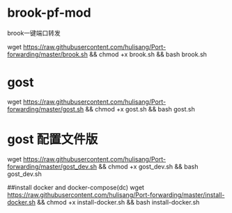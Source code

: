 # brook-pf-mod
brook一键端口转发


wget https://raw.githubusercontent.com/hulisang/Port-forwarding/master/brook.sh && chmod +x brook.sh && bash brook.sh


# gost

wget https://raw.githubusercontent.com/hulisang/Port-forwarding/master/gost.sh && chmod +x gost.sh && bash gost.sh


# gost 配置文件版

wget https://raw.githubusercontent.com/hulisang/Port-forwarding/master/gost_dev.sh && chmod +x gost_dev.sh && bash gost_dev.sh


##install docker and docker-compose(dc)
wget https://raw.githubusercontent.com/hulisang/Port-forwarding/master/install-docker.sh && chmod +x install-docker.sh && bash install-docker.sh

